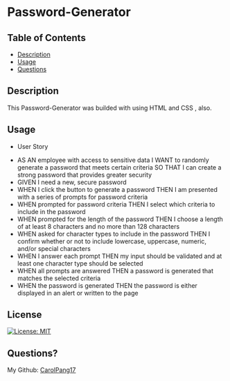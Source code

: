 # Password-Generator

## Table of Contents
* [Description](#description)
* [Usage](#usage)
* [Questions](#questions)

## Description
This Password-Generator was builded with using HTML and CSS , also.


## Usage

* User Story
- AS AN employee with access to sensitive data
I WANT to randomly generate a password that meets certain criteria
SO THAT I can create a strong password that provides greater security
- GIVEN I need a new, secure password
- WHEN I click the button to generate a password
THEN I am presented with a series of prompts for password criteria
- WHEN prompted for password criteria
THEN I select which criteria to include in the password
- WHEN prompted for the length of the password
THEN I choose a length of at least 8 characters and no more than 128 characters
- WHEN asked for character types to include in the password
THEN I confirm whether or not to include lowercase, uppercase, numeric, and/or special characters
- WHEN I answer each prompt
THEN my input should be validated and at least one character type should be selected
- WHEN all prompts are answered
THEN a password is generated that matches the selected criteria
- WHEN the password is generated
THEN the password is either displayed in an alert or written to the page


## License
[![License: MIT](https://img.shields.io/badge/License-MIT-red.svg)](https://opensource.org/licenses/MIT)


## Questions?
My Github: [CarolPang17](https://github.com/CarolPang17)

